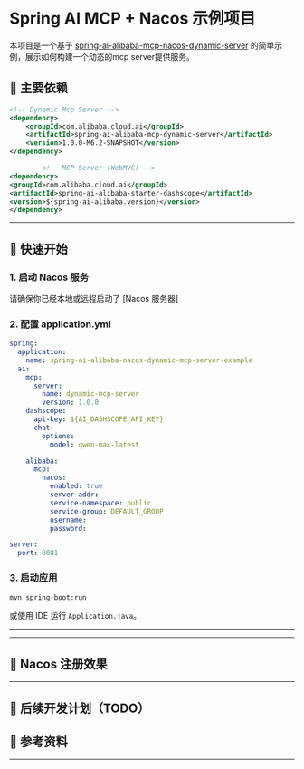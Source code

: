# Spring AI MCP + Nacos 示例项目

本项目是一个基于 [spring-ai-alibaba-mcp-nacos-dynamic-server](https://github.com/spring-projects/spring-ai-alibaba) 的简单示例，展示如何构建一个动态的mcp server提供服务。

## 🧩 主要依赖

```xml
<!-- Dynamic Mcp Server -->
<dependency>
    <groupId>com.alibaba.cloud.ai</groupId>
    <artifactId>spring-ai-alibaba-mcp-dynamic-server</artifactId>
    <version>1.0.0-M6.2-SNAPSHOT</version>
</dependency>

        <!-- MCP Server (WebMVC) -->
<dependency>
<groupId>com.alibaba.cloud.ai</groupId>
<artifactId>spring-ai-alibaba-starter-dashscope</artifactId>
<version>${spring-ai-alibaba.version}</version>
</dependency>
```

---

## 🚀 快速开始

### 1. 启动 Nacos 服务

请确保你已经本地或远程启动了 [Nacos 服务器]

### 2. 配置 application.yml

```yaml
spring:
  application:
    name: spring-ai-alibaba-nacos-dynamic-mcp-server-example
  ai:
    mcp:
      server:
        name: dynamic-mcp-server
        version: 1.0.0
    dashscope:
      api-key: ${AI_DASHSCOPE_API_KEY}
      chat:
        options:
          model: qwen-max-latest

    alibaba:
      mcp:
        nacos:
          enabled: true
          server-addr:
          service-namespace: public
          service-group: DEFAULT_GROUP
          username:
          password:

server:
  port: 8081


```

### 3. 启动应用

```bash
mvn spring-boot:run
```

或使用 IDE 运行 `Application.java`。

---

---

## 📡 Nacos 注册效果

---

## 🚧 后续开发计划（TODO）


## 📎 参考资料

---
